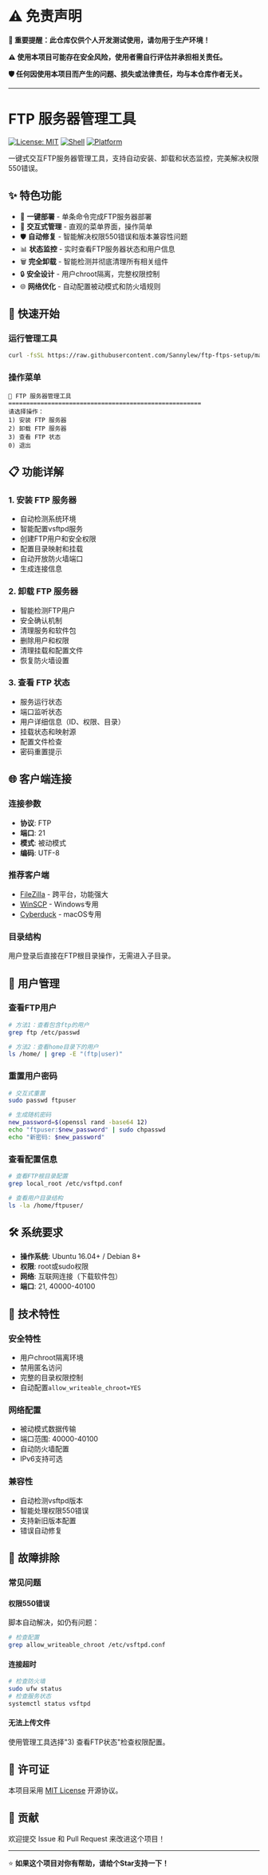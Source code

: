 # ⚠️ 免责声明

**🚨 重要提醒：此仓库仅供个人开发测试使用，请勿用于生产环境！**

**⚠️ 使用本项目可能存在安全风险，使用者需自行评估并承担相关责任。**

**🛡️ 任何因使用本项目而产生的问题、损失或法律责任，均与本仓库作者无关。**

---

# FTP 服务器管理工具

[![License: MIT](https://img.shields.io/badge/License-MIT-yellow.svg)](https://opensource.org/licenses/MIT)
[![Shell](https://img.shields.io/badge/Shell-Bash-green.svg)](https://www.gnu.org/software/bash/)
[![Platform](https://img.shields.io/badge/Platform-Ubuntu%2FDebian-orange.svg)]()

一键式交互FTP服务器管理工具，支持自动安装、卸载和状态监控，完美解决权限550错误。

## ✨ 特色功能

- 🚀 **一键部署** - 单条命令完成FTP服务器部署
- 🔧 **交互式管理** - 直观的菜单界面，操作简单
- 🛡️ **自动修复** - 智能解决权限550错误和版本兼容性问题
- 📊 **状态监控** - 实时查看FTP服务器状态和用户信息
- 🗑️ **完全卸载** - 智能检测并彻底清理所有相关组件
- 🔒 **安全设计** - 用户chroot隔离，完整权限控制
- 🌐 **网络优化** - 自动配置被动模式和防火墙规则

## 🚀 快速开始

### 运行管理工具

```bash
curl -fsSL https://raw.githubusercontent.com/Sannylew/ftp-ftps-setup/main/ftp_manager.sh | bash
```

### 操作菜单

```
📡 FTP 服务器管理工具
======================================================
请选择操作：
1) 安装 FTP 服务器
2) 卸载 FTP 服务器  
3) 查看 FTP 状态
0) 退出
```

## 📋 功能详解

### 1. 安装 FTP 服务器
- 自动检测系统环境
- 智能配置vsftpd服务
- 创建FTP用户和安全权限
- 配置目录映射和挂载
- 自动开放防火墙端口
- 生成连接信息

### 2. 卸载 FTP 服务器
- 智能检测FTP用户
- 安全确认机制
- 清理服务和软件包
- 删除用户和权限
- 清理挂载和配置文件
- 恢复防火墙设置

### 3. 查看 FTP 状态
- 服务运行状态
- 端口监听状态
- 用户详细信息（ID、权限、目录）
- 挂载状态和映射源
- 配置文件检查
- 密码重置提示

## 🌐 客户端连接

### 连接参数
- **协议**: FTP
- **端口**: 21
- **模式**: 被动模式
- **编码**: UTF-8

### 推荐客户端
- [FileZilla](https://filezilla-project.org/) - 跨平台，功能强大
- [WinSCP](https://winscp.net/) - Windows专用
- [Cyberduck](https://cyberduck.io/) - macOS专用

### 目录结构
用户登录后直接在FTP根目录操作，无需进入子目录。

## 🔧 用户管理

### 查看FTP用户

```bash
# 方法1：查看包含ftp的用户
grep ftp /etc/passwd

# 方法2：查看home目录下的用户
ls /home/ | grep -E "(ftp|user)"
```

### 重置用户密码

```bash
# 交互式重置
sudo passwd ftpuser

# 生成随机密码
new_password=$(openssl rand -base64 12)
echo "ftpuser:$new_password" | sudo chpasswd
echo "新密码: $new_password"
```

### 查看配置信息

```bash
# 查看FTP根目录配置
grep local_root /etc/vsftpd.conf

# 查看用户目录结构
ls -la /home/ftpuser/
```

## 🛠️ 系统要求

- **操作系统**: Ubuntu 16.04+ / Debian 8+
- **权限**: root或sudo权限
- **网络**: 互联网连接（下载软件包）
- **端口**: 21, 40000-40100

## 🔧 技术特性

### 安全特性
- 用户chroot隔离环境
- 禁用匿名访问
- 完整的目录权限控制
- 自动配置`allow_writeable_chroot=YES`

### 网络配置
- 被动模式数据传输
- 端口范围: 40000-40100
- 自动防火墙配置
- IPv6支持可选

### 兼容性
- 自动检测vsftpd版本
- 智能处理权限550错误
- 支持新旧版本配置
- 错误自动修复

## 🚨 故障排除

### 常见问题

#### 权限550错误
脚本自动解决，如仍有问题：
```bash
# 检查配置
grep allow_writeable_chroot /etc/vsftpd.conf
```

#### 连接超时
```bash
# 检查防火墙
sudo ufw status
# 检查服务状态  
systemctl status vsftpd
```

#### 无法上传文件
使用管理工具选择"3) 查看FTP状态"检查权限配置。

## 📄 许可证

本项目采用 [MIT License](LICENSE) 开源协议。

## 🤝 贡献

欢迎提交 Issue 和 Pull Request 来改进这个项目！

---

⭐ **如果这个项目对你有帮助，请给个Star支持一下！**